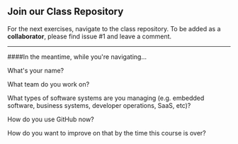 ## Join our Class Repository

For the next exercises, navigate to the class repository. To be added as a **collaborator**, please find issue #1 and leave a comment.

---

####In the meantime, while you're navigating...

What's your name?

What team do you work on?

What types of software systems are you managing (e.g.  embedded software, business systems, developer operations, SaaS, etc)?

How do you use GitHub now?

How do you want to improve on that by the time this course is over?
